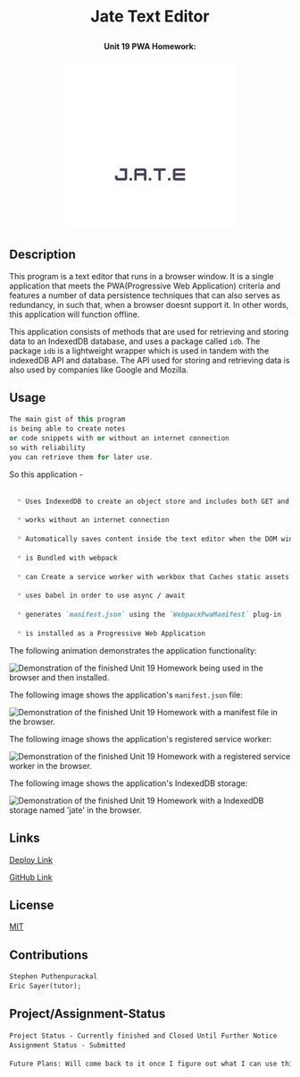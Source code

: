 
# <p align="center"> **Jate Text Editor**
#### <p align="center">Unit 19 PWA Homework:
 
</p>

<p align="center">
  <img width="300" height="300" src="/client/src/images/logo.png">
</p>

## Description

This program is a text editor that runs in a browser window. It is a single application that meets the PWA(Progressive Web Application) criteria and features a number of data persistence techniques that can also serves as redundancy, in such that, when a browser doesnt support it. In other words, this application will function offline.

This application consists of methods that are used for retrieving and storing data to an IndexedDB database, and uses a package called `idb`. The package `idb` is a lightweight wrapper which is used in tandem with the indexedDB API and database. The API used for storing and retrieving data is also used by companies like Google and Mozilla.



## Usage

```c++
The main gist of this program
is being able to create notes 
or code snippets with or without an internet connection
so with reliability
you can retrieve them for later use.
```

So this application - 

```md

  * Uses IndexedDB to create an object store and includes both GET and PUT methods

  * works without an internet connection

  * Automatically saves content inside the text editor when the DOM window is unfocused

  * is Bundled with webpack

  * can Create a service worker with workbox that Caches static assets

  * uses babel in order to use async / await

  * generates `manifest.json` using the `WebpackPwaManifest` plug-in

  * is installed as a Progressive Web Application

```

The following animation demonstrates the application functionality:

![Demonstration of the finished Unit 19 Homework being used in the browser and then installed.](https://i.imgur.com/T785Iub.gif)

The following image shows the application's `manifest.json` file:

![Demonstration of the finished Unit 19 Homework with a manifest file in the browser.](https://i.imgur.com/93ImloZ.gif)

The following image shows the application's registered service worker:

![Demonstration of the finished Unit 19 Homework with a registered service worker in the browser.](https://i.imgur.com/70UdpiX.gif)

The following image shows the application's IndexedDB storage:

![Demonstration of the finished Unit 19 Homework with a IndexedDB storage named 'jate' in the browser.](https://i.imgur.com/w19eR5P.gif)


## Links

[Deploy Link](https://text-jeditor.herokuapp.com/)

[GitHub Link](https://github.com/datfoosteve/textEditor)

## License

[MIT](https://choosealicense.com/licenses/mit/)

## Contributions
```md
Stephen Puthenpurackal
Eric Sayer(tutor);
```
## Project/Assignment-Status
```md
Project Status - Currently finished and Closed Until Further Notice
Assignment Status - Submitted

Future Plans: Will come back to it once I figure out what I can use this for.
```
